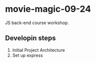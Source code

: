 # movie-magic-09-24
JS back-end course workshop.

## Developin steps
1. Initial Project Architecture
2. Set up express